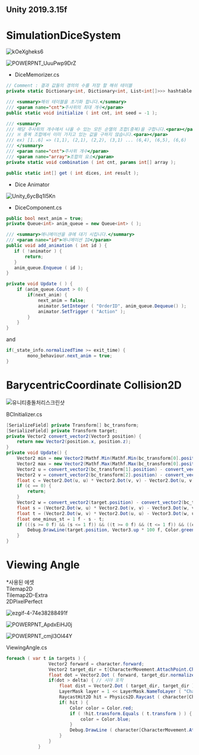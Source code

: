 ## Unity 2019.3.15f

# **SimulationDiceSystem**
![kOeXgheks6](https://user-images.githubusercontent.com/47653276/84733203-91ac3400-afd8-11ea-8368-545a32c0d9d4.gif)


![POWERPNT_UuuPwp9DrZ](https://user-images.githubusercontent.com/47653276/84733995-c0c3a500-afda-11ea-8e9f-1ec6a5aa2d6f.png)

* DiceMemorizer.cs
```c#
// Comment : 결과 값들의 경의의 수를 저장 할 해쉬 테이블
private static Dictionary<int, Dictionary<int, List<int[]>>> hashtable = new Dictionary<int, Dictionary<int, List<int[]>>> ( );

/// <summary>해쉬 테이블을 초기화 합니다.</summary>
/// <param name="cnt">주사위의 최대 개수</param>
public static void initialize ( int cnt, int seed = -1 );

/// <summary>
/// 해당 주사위의 개수에서 나올 수 있는 모든 순열의 조합(중복)을 구합니다.<para></para>
/// ※ 중복 조합에서 이미 가지고 있는 값을 구하지 않습니다.<para></para>
/// ex) [1..6] => (1,1), (2,1), (2,2), (3,1) ... (6,4), (6,5), (6,6)
/// </summary>
/// <param name="cnt">주사위 개수</param>
/// <param name="array">조합의 요소</param>
private static void combination ( int cnt, params int[] array );

public static int[] get ( int dices, int result );
```

* Dice Animator

![Unity_6ycBq1I5Kn](https://user-images.githubusercontent.com/47653276/84734374-a63dfb80-afdb-11ea-8e1c-26c6074adaae.png)

* DiceComponent.cs
```c#
public bool next_anim = true;
private Queue<int> anim_queue = new Queue<int> ( );

/// <summary>애니메이션을 큐에 대기 시킵니다.</summary>
/// <param name="id">애니메이션 ID</param>
public void add_animation ( int id ) {
   if ( !animator ) {
       return;
   }
   anim_queue.Enqueue ( id );
}

private void Update ( ) {
    if (anim_queue.Count > 0) {
        if(next_anim) {
            next_anim = false;
            animator.SetInteger ( "OrderID", anim_queue.Dequeue() );
            animator.SetTrigger ( "Action" );
        }
    }
}

```

and
```c#
if(_state_info.normalizedTime >= exit_time) {
        mono_behaviour.next_anim = true;
}
```

# **BarycentricCoordinate Collision2D**

![유니티충돌처리스크린샷](https://user-images.githubusercontent.com/47653276/84907499-3a988300-b0ee-11ea-8583-70877fb13b86.gif)

BCInitializer.cs
```c#
[SerializeField] private Transform[] bc_transform;
[SerializeField] private Transform target;
private Vector2 convert_vector2(Vector3 position) {
    return new Vector2(position.x, position.z);
}
private void Update() {
    Vector2 min = new Vector2(Mathf.Min(Mathf.Min(bc_transform[0].position.x, bc_transform[1].position.x), bc_transform[2].position.x), Mathf.Min(Mathf.Min(bc_transform[0].position.z, bc_transform[1].position.z), bc_transform[2].position.z));
    Vector2 max = new Vector2(Mathf.Max(Mathf.Max(bc_transform[0].position.x, bc_transform[1].position.x), bc_transform[2].position.x), Mathf.Max(Mathf.Max(bc_transform[0].position.z, bc_transform[1].position.z), bc_transform[2].position.z));
    Vector2 u = convert_vector2(bc_transform[1].position) - convert_vector2(bc_transform[0].position);
    Vector2 v = convert_vector2(bc_transform[2].position) - convert_vector2(bc_transform[0].position);
    float c = Vector2.Dot(u, u) * Vector2.Dot(v, v) - Vector2.Dot(u, v) * Vector2.Dot(u, v);
    if (c == 0) {
        return;
    }
    Vector2 w = convert_vector2(target.position) - convert_vector2(bc_transform[0].position);
    float s = (Vector2.Dot(w, u) * Vector2.Dot(v, v) - Vector3.Dot(w, v) * Vector3.Dot(v, u)) / c;
    float t = (Vector2.Dot(w, v) * Vector2.Dot(u, u) - Vector3.Dot(w, u) * Vector3.Dot(u, v)) / c;
    float one_minus_st = 1 f - s - t;
    if (((s >= 0 f) && (s <= 1 f)) && ((t >= 0 f) && (t <= 1 f)) && ((one_minus_st >= 0 f) && (one_minus_st <= 1 f))) {
        Debug.DrawLine(target.position, Vector3.up * 100 f, Color.green);
    }
}
```

# **Viewing Angle**

*사용된 에셋
<br>Tilemap2D
<br>Tilemap2D-Extra
<br>2DPixelPerfect

![ezgif-4-74e38288491f](https://user-images.githubusercontent.com/47653276/85544483-05dc7c80-b656-11ea-862d-1d0939d511fb.gif)


![POWERPNT_ApdxEiHJ0j](https://user-images.githubusercontent.com/47653276/85546292-b5feb500-b657-11ea-93e9-8159aedd6f02.png)

![POWERPNT_cmjl3Ol44Y](https://user-images.githubusercontent.com/47653276/85546314-bb5bff80-b657-11ea-9b04-6b72c5efe0ae.png)


ViewingAngle.cs
```c#
foreach ( var t in targets ) {
                Vector2 forward = character.forward;
                Vector2 target_dir = t[CharacterMovement.AttachPoint.Chest].position - character[CharacterMovement.AttachPoint.Head].position;
                float dot = Vector2.Dot ( forward, target_dir.normalized );
                if(dot > delta) { // 시야 포착
                    float dist = Vector2.Dot ( target_dir, target_dir ); // 거리 비교용
                    LayerMask layer = 1 << LayerMask.NameToLayer ( "Character" ) | 1 << LayerMask.NameToLayer ( "Obstacle" ); // 충돌 판별용 레이어
                    RaycastHit2D hit = Physics2D.Raycast ( character[CharacterMovement.AttachPoint.Head].position, target_dir, dist, layer );
                    if( hit ) {
                        Color color = Color.red;
                        if ( !hit.transform.Equals ( t.transform ) ) {
                            color = Color.blue;
                        }
                        Debug.DrawLine ( character[CharacterMovement.AttachPoint.Head].position, hit.point, color );
                    }
                }
            }
```

